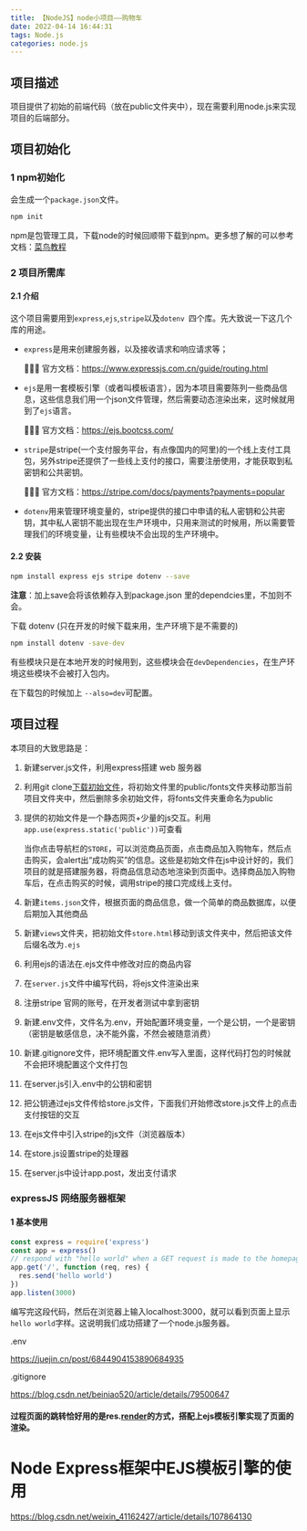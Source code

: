 ```yaml
---
title: 【NodeJS】node小项目——购物车
date: 2022-04-14 16:44:31
tags: Node.js
categories: node.js
---
```


## 项目描述

项目提供了初始的前端代码（放在public文件夹中），现在需要利用node.js来实现项目的后端部分。

## 项目初始化

### 1 npm初始化

会生成一个`package.json`文件。

```bash
npm init
```

npm是包管理工具，下载node的时候回顺带下载到npm。更多想了解的可以参考文档：[菜鸟教程](https://www.runoob.com/nodejs/nodejs-npm.html)

### 2 项目所需库

#### 2.1 介绍

这个项目需要用到`express`,`ejs`,`stripe`以及`dotenv `四个库。先大致说一下这几个库的用途。

- `express`是用来创建服务器，以及接收请求和响应请求等；

  📖📖📖 官方文档：https://www.expressjs.com.cn/guide/routing.html

- `ejs`是用一套模板引擎（或者叫模板语言），因为本项目需要陈列一些商品信息，这些信息我们用一个json文件管理，然后需要动态渲染出来，这时候就用到了`ejs`语言。

  📖📖📖 官方文档：https://ejs.bootcss.com/

- `stripe`是stripe(一个支付服务平台，有点像国内的阿里)的一个线上支付工具包，另外stripe还提供了一些线上支付的接口，需要注册使用，才能获取到私密钥和公共密钥。

  📖📖📖 官方文档：https://stripe.com/docs/payments?payments=popular

- `dotenv`用来管理环境变量的，stripe提供的接口中申请的私人密钥和公共密钥，其中私人密钥不能出现在生产环境中，只用来测试的时候用，所以需要管理我们的环境变量，让有些模块不会出现的生产环境中。

#### 2.2 安装

```bash
npm install express ejs stripe dotenv --save
```

**注意**：加上save会将该依赖存入到package.json 里的dependcies里，不加则不会。

下载 dotenv (只在开发的时候下载来用，生产环境下是不需要的)

```bash
npm install dotenv -save-dev
```

有些模块只是在本地开发的时候用到，这些模块会在`devDependencies`，在生产环境这些模块不会被打入包内。

在下载包的时候加上 `--also=dev`可配置。

## 项目过程

本项目的大致思路是：

1. 新建server.js文件，利用express搭建 web 服务器

2. 利用git clone[下载初始文件]( https://github.com/WebDevSimplified/Node.js-Stripe-Shopping-Cart)，将初始文件里的public/fonts文件夹移动那当前项目文件夹中，然后删除多余初始文件，将fonts文件夹重命名为public

3. 提供的初始文件是一个静态网页+少量的js交互。利用`app.use(express.static('public'))`可查看

   当你点击导航栏的`STORE`，可以浏览商品页面，点击商品加入购物车，然后点击购买，会alert出“成功购买”的信息。这些是初始文件在js中设计好的，我们项目的就是搭建服务器，将商品信息动态地渲染到页面中。选择商品加入购物车后，在点击购买的时候，调用stripe的接口完成线上支付。

4. 新建`items.json`文件，根据页面的商品信息，做一个简单的商品数据库，以便后期加入其他商品

5. 新建`views`文件夹，把初始文件`store.html`移动到该文件夹中，然后把该文件后缀名改为`.ejs`

6. 利用ejs的语法在.ejs文件中修改对应的商品内容

7. 在`server.js`文件中编写代码，将ejs文件渲染出来

8. 注册stripe 官网的账号，在开发者测试中拿到密钥

9. 新建.env文件，文件名为.env，开始配置环境变量，一个是公钥，一个是密钥（密钥是敏感信息，决不能外露，不然会被随意消费）

10. 新建.gitignore文件，把环境配置文件.env写入里面，这样代码打包的时候就不会把环境配置这个文件打包

11. 在server.js引入.env中的公钥和密钥

12. 把公钥通过ejs文件传给store.js文件，下面我们开始修改store.js文件上的点击支付按钮的交互

13. 在ejs文件中引入stripe的js文件（浏览器版本）

14. 在store.js设置stripe的处理器

15. 在server.js中设计app.post，发出支付请求

### expressJS 网络服务器框架

#### 1 基本使用

```js
const express = require('express')
const app = express()
// respond with "hello world" when a GET request is made to the homepage
app.get('/', function (req, res) {
  res.send('hello world')
})
app.listen(3000)
```

编写完这段代码，然后在浏览器上输入localhost:3000，就可以看到页面上显示`hello world`字样。这说明我们成功搭建了一个node.js服务器。







.env

https://juejin.cn/post/6844904153890684935

.gitignore



https://blog.csdn.net/beiniao520/article/details/79500647

#### 过程页面的跳转恰好用的是res.[render](https://so.csdn.net/so/search?q=render&spm=1001.2101.3001.7020)的方式，搭配上ejs模板引擎实现了页面的渲染。

# Node Express框架中EJS模板引擎的使用

https://blog.csdn.net/weixin_41162427/article/details/107864130
